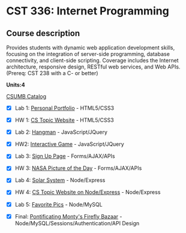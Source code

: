 # CST 336: Internet Programming
## Course description
Provides students with dynamic web application development skills, focusing on the integration of server-side programming, database connectivity, and client-side scripting. Coverage includes the Internet architecture, responsive design, RESTful web services, and Web APIs.  (Prereq: CST 238 with a C- or better)

**Units:4**

[CSUMB Catalog](https://csumb.edu/course/cst/336)

- [x] Lab 1: [Personal Portfolio](https://saka19-lab1.herokuapp.com/) - HTML5/CSS3
- [x] HW 1: [CS Topic Website](https://saka19-hw1.herokuapp.com/) - HTML5/CSS3
- [x] Lab 2: [Hangman](https://saka19-lab2.herokuapp.com/) - JavaScript/JQuery
- [x] HW2: [Interactive Game](https://saka19-hw2.herokuapp.com/) - JavaScript/JQuery
- [x] Lab 3: [Sign Up Page](https://saka19-lab3.herokuapp.com/) - Forms/AJAX/APIs
- [x] HW 3: [NASA Picture of the Day](https://saka19-hw3.herokuapp.com/) - Forms/AJAX/APIs
- [x] Lab 4: [Solar System](https://saka19-lab4.herokuapp.com/) - Node/Express
- [x] HW 4: [CS Topic Website on Node/Express](https://saka19-hw4.herokuapp.com/) - Node/Express
- [x] Lab 5: [Favorite Pics](https://saka19-lab5.herokuapp.com/) - Node/MySQL
- [x] Final: [Pontificating Monty's Firefly Bazaar](https://scsi-logic19-final.herokuapp.com/) - Node/MySQL/Sessions/Authentication/API Design



